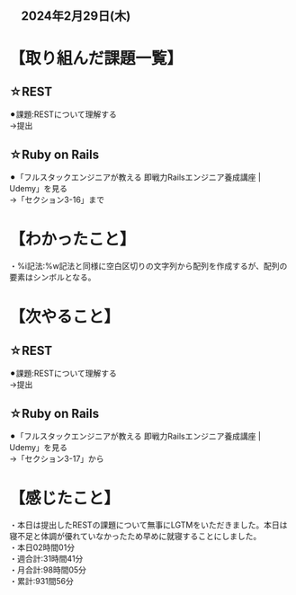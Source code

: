 ## 　2024年2月29日(木)
# 【取り組んだ課題一覧】
## ☆REST
⚫︎課題:RESTについて理解する<br>
→提出<br>
## ☆Ruby on Rails
⚫︎「フルスタックエンジニアが教える 即戦力Railsエンジニア養成講座 | Udemy」を見る<br>
→「セクション3-16」まで<br>
# 【わかったこと】
・%i記法:%w記法と同様に空白区切りの文字列から配列を作成するが、配列の要素はシンボルとなる。<br>
# 【次やること】
## ☆REST
⚫︎課題:RESTについて理解する<br>
→提出<br>
## ☆Ruby on Rails
⚫︎「フルスタックエンジニアが教える 即戦力Railsエンジニア養成講座 | Udemy」を見る<br>
→「セクション3-17」から<br>
# 【感じたこと】
・本日は提出したRESTの課題について無事にLGTMをいただきました。本日は寝不足と体調が優れていなかったため早めに就寝することにしました。<br>
・本日02時間01分<br>
・週合計:31時間41分<br>
・月合計:98時間05分<br>
・累計:931間56分<br>

